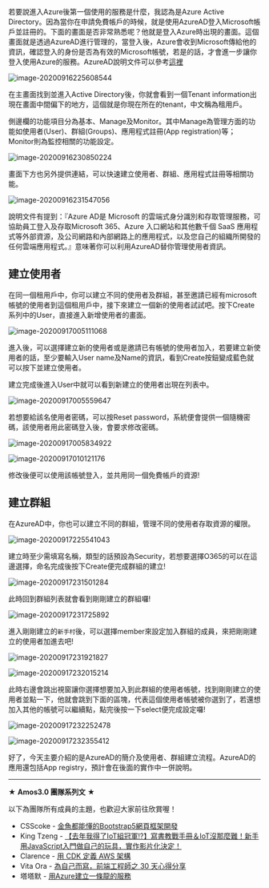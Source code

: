 若要說進入Azure後第一個使用的服務是什麼，我認為是Azure Active Directory。因為當你在申請免費帳戶的時候，就是使用AzureAD登入Microsoft帳戶並註冊的。下面的畫面是否非常熟悉呢？他就是登入Azure時出現的畫面。這個畫面就是透過AzureAD進行管理的，當登入後，Azure會收到Microsoft傳給他的資訊，確認登入的身份是否為有效的Microsoft帳號，若是的話，才會進一步讓你登入使用Azure的服務。AzureAD說明文件可以參考[這裡](https://docs.microsoft.com/zh-tw/azure/active-directory/fundamentals/active-directory-whatis)

![image-20200916225608544](https://raw.githubusercontent.com/HanInfinity/iron12th_Azure/master/uPic/image-20200916225608544.png)

在主畫面找到並進入Active Directory後，你就會看到一個Tenant information出現在畫面中間偏下的地方，這個就是你現在所在的tenant，中文稱為租用戶。

側邊欄的功能項目分為基本、Manage及Monitor。其中Manage為管理方面的功能如使用者(User)、群組(Groups)、應用程式註冊(App registration)等；Monitor則為監控相關的功能設定。

![image-20200916230850224](https://raw.githubusercontent.com/HanInfinity/iron12th_Azure/master/uPic/image-20200916230850224.png)

畫面下方也另外提供連結，可以快速建立使用者、群組、應用程式註冊等相關功能。

![image-20200916231547056](https://raw.githubusercontent.com/HanInfinity/iron12th_Azure/master/uPic/image-20200916231547056.png)

說明文件有提到：『Azure AD是 Microsoft 的雲端式身分識別和存取管理服務，可協助員工登入及存取Microsoft 365、Azure 入口網站和其他數千個 SaaS 應用程式等外部資源，及公司網路和內部網路上的應用程式，以及您自己的組織所開發的任何雲端應用程式。』意味著你可以利用AzureAD替你管理使用者資訊。

## 建立使用者

在同一個租用戶中，你可以建立不同的使用者及群組，甚至邀請已經有microsoft帳號的使用者到這個租用戶中，接下來建立一個新的使用者試試吧。按下Create系列中的User，直接進入新增使用者的畫面。

![image-20200917005111068](https://raw.githubusercontent.com/HanInfinity/iron12th_Azure/master/uPic/image-20200917005111068.png)

進入後，可以選擇建立新的使用者或是邀請已有帳號的使用者加入，若要建立新使用者的話，至少要輸入User name及Name的資訊，看到Create按鈕變成藍色就可以按下並建立使用者。

建立完成後進入User中就可以看到新建立的使用者出現在列表中。

![image-20200917005559647](https://raw.githubusercontent.com/HanInfinity/iron12th_Azure/master/uPic/image-20200917005559647.png)

若想要給該名使用者密碼，可以按Reset password，系統便會提供一個隨機密碼，該使用者用此密碼登入後，會要求修改密碼。

![image-20200917005834922](https://raw.githubusercontent.com/HanInfinity/iron12th_Azure/master/uPic/image-20200917005834922.png)

![image-20200917010121176](https://raw.githubusercontent.com/HanInfinity/iron12th_Azure/master/uPic/image-20200917010121176.png)

修改後便可以使用該帳號登入，並共用同一個免費帳戶的資源!

## 建立群組

在AzureAD中，你也可以建立不同的群組，管理不同的使用者存取資源的權限。

![image-20200917225541043](https://raw.githubusercontent.com/HanInfinity/iron12th_Azure/master/uPic/image-20200917225541043.png)

建立時至少需填寫名稱，類型的話預設為Security，若想要選擇O365的可以在這邊選擇，命名完成後按下Create便完成群組的建立!

![image-20200917231501284](https://raw.githubusercontent.com/HanInfinity/iron12th_Azure/master/uPic/image-20200917231501284.png)

此時回到群組列表就會看到剛剛建立的群組囉!

![image-20200917231725892](https://raw.githubusercontent.com/HanInfinity/iron12th_Azure/master/uPic/image-20200917231725892.png)

進入剛剛建立的`新手村`後，可以選擇member來設定加入群組的成員，來把剛剛建立的使用者加進去吧!

![image-20200917231921827](https://raw.githubusercontent.com/HanInfinity/iron12th_Azure/master/uPic/image-20200917231921827.png)

![image-20200917232015214](https://raw.githubusercontent.com/HanInfinity/iron12th_Azure/master/uPic/image-20200917232015214.png)

此時右邊會跳出視窗讓你選擇想要加入到此群組的使用者帳號，找到剛剛建立的使用者並點一下，他就會跳到下面的區塊，代表這個使用者帳號被你選到了，若還想加入其他的帳號可以繼續點，點完後按一下select便完成設定囉!

![image-20200917232252478](https://raw.githubusercontent.com/HanInfinity/iron12th_Azure/master/uPic/image-20200917232252478.png)

![image-20200917232355412](https://raw.githubusercontent.com/HanInfinity/iron12th_Azure/master/uPic/image-20200917232355412.png)

好了，今天主要介紹的是AzureAD的簡介及使用者、群組建立流程。AzureAD的應用還包括App registry，預計會在後面的實作中一併說明。

---
★ **Amos3.0 團隊系列文** ★  

以下為團隊所有成員的主題，也歡迎大家前往欣賞喔！

- CSScoke - [金魚都能懂的Bootstrap5網頁框架開發](https://ithelp.ithome.com.tw/users/20112550/ironman/3796)  
- King Tzeng - [【去年我得了IoT組冠軍!?】寫書教戰手冊＆IoT沒那麼難！新手用JavaScript入門做自己的玩具，實作影片化決定！](https://ithelp.ithome.com.tw/users/20103130/ironman/3712)  
- Clarence - [用 CDK 定義 AWS 架構](https://ithelp.ithome.com.tw/users/20117701/ironman/3734)  
- Vita Ora - [為自己而寫，前端工程師之 30 天心得分享](https://ithelp.ithome.com.tw/users/20112656/ironman/3799)  
- 塔塔默 - [用Azure建立一條龍的服務](https://ithelp.ithome.com.tw/users/20112552/ironman/3823)